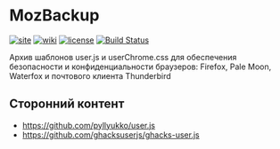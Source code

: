 <!--
This file is part of the MozBackup project,
Copyright (c) 2018 Bogachenko Vyacheslav

MozBackup is a free project: you can distribute it and/or modify
it in accordance with the MIT license published by the Massachusetts Institute of Technology.

The MozBackup project is distributed in the hope that it will be useful,
and is provided "AS IS", WITHOUT ANY WARRANTY, EXPRESSLY EXPRESSED OR IMPLIED.
WE ARE NOT RESPONSIBLE FOR ANY DAMAGES DUE TO THE USE OF THIS PROJECT OR ITS PARTS.
For more information, see the MIT license.

Author: Bogachenko Vyacheslav <https://github.com/bogachenko>
Email: bogachenkove@gmail.com
Github: https://github.com/bogachenko/mozbackup/
Last modified: 26 November 2018
License: MIT <https://github.com/bogachenko/mozbackup/blob/master/LICENSE.md>
Problem reports: https://github.com/bogachenko/mozbackup/issues
Title: README.ru-RU.md
URL: https://github.com/bogachenko/mozbackup/blob/master/README.ru-RU.md
Wiki: https://github.com/bogachenko/mozbackup/wiki

Download the entire MozBackup project at https://github.com/bogachenko/mozbackup/archive/master.zip -->

# MozBackup
[![site](https://img.shields.io/badge/site-up-%233fb912.svg)](https://bogachenko.github.io/mozbackup/)
[![wiki](https://img.shields.io/badge/wiki-up-%233fb912.svg)](https://github.com/bogachenko/mozbackup/wiki)
[![license](https://img.shields.io/badge/license-MIT-%233fb912.svg)](https://raw.githubusercontent.com/bogachenko/mozbackup/master/LICENSE.md)
[![Build Status](https://travis-ci.org/bogachenko/mozbackup.svg?branch=master)](https://travis-ci.org/bogachenko/mozbackup)

Архив шаблонов user.js и userChrome.css для обеспечения безопасности и конфиденциальности браузеров: Firefox, Pale Moon, Waterfox и почтового клиента Thunderbird

## Сторонний контент
* <https://github.com/pyllyukko/user.js>
* <https://github.com/ghacksuserjs/ghacks-user.js>